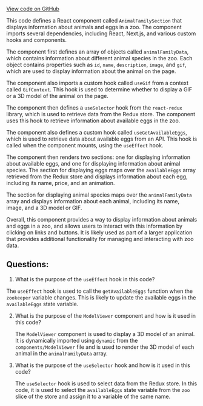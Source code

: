 [View code on GitHub](zoo-labs/zoo/blob/master/core/src/pages/home/AnimalFamilySection.tsx)

This code defines a React component called `AnimalFamilySection` that displays information about animals and eggs in a zoo. The component imports several dependencies, including React, Next.js, and various custom hooks and components. 

The component first defines an array of objects called `animalFamilyData`, which contains information about different animal species in the zoo. Each object contains properties such as `id`, `name`, `description`, `image`, and `gif`, which are used to display information about the animal on the page. 

The component also imports a custom hook called `useGif` from a context called `GifContext`. This hook is used to determine whether to display a GIF or a 3D model of the animal on the page. 

The component then defines a `useSelector` hook from the `react-redux` library, which is used to retrieve data from the Redux store. The component uses this hook to retrieve information about available eggs in the zoo. 

The component also defines a custom hook called `useGetAvailableEggs`, which is used to retrieve data about available eggs from an API. This hook is called when the component mounts, using the `useEffect` hook. 

The component then renders two sections: one for displaying information about available eggs, and one for displaying information about animal species. The section for displaying eggs maps over the `availableEggs` array retrieved from the Redux store and displays information about each egg, including its name, price, and an animation. 

The section for displaying animal species maps over the `animalFamilyData` array and displays information about each animal, including its name, image, and a 3D model or GIF. 

Overall, this component provides a way to display information about animals and eggs in a zoo, and allows users to interact with this information by clicking on links and buttons. It is likely used as part of a larger application that provides additional functionality for managing and interacting with zoo data.
## Questions: 
 1. What is the purpose of the `useEffect` hook in this code?
   
   The `useEffect` hook is used to call the `getAvailableEggs` function when the `zookeeper` variable changes. This is likely to update the available eggs in the `availableEggs` state variable.

2. What is the purpose of the `ModelViewer` component and how is it used in this code?
   
   The `ModelViewer` component is used to display a 3D model of an animal. It is dynamically imported using `dynamic` from the `components/ModelViewer` file and is used to render the 3D model of each animal in the `animalFamilyData` array.

3. What is the purpose of the `useSelector` hook and how is it used in this code?
   
   The `useSelector` hook is used to select data from the Redux store. In this code, it is used to select the `availableEggs` state variable from the `zoo` slice of the store and assign it to a variable of the same name.